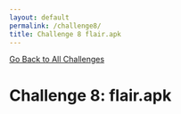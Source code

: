 ```yaml
---
layout: default
permalink: /challenge8/
title: Challenge 8 flair.apk
---
```


[Go Back to All Challenges](https://securedorg.github.io/flareon4)

# Challenge 8: flair.apk #